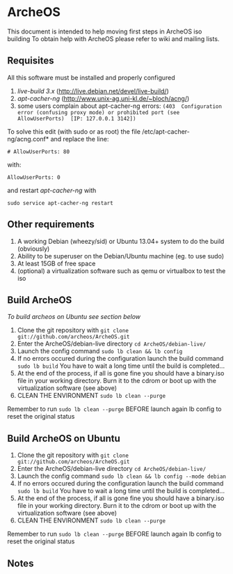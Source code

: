 ArcheOS
=======

This document is intended to help moving first steps in ArcheOS iso building
To obtain help with ArcheOS please refer to wiki and mailing lists.

Requisites
----------

All this software must be installed and properly configured

   1. *live-build 3.x* (http://live.debian.net/devel/live-build/)
   2. *apt-cacher-ng* (http://www.unix-ag.uni-kl.de/~bloch/acng/)
   3. some users complain about apt-cacher-ng errors: 
   `(403  Configuration  error (confusing proxy mode) or prohibited port (see
AllowUserPorts)  [IP: 127.0.0.1 3142])`

   To solve this edit (with sudo or as root) the file
 /etc/apt-cacher-ng/acng.conf* and replace the line:

   `# AllowUserPorts: 80`

   with:

   `AllowUserPorts: 0`

   and restart *apt-cacher-ng* with

  `sudo service apt-cacher-ng restart`

Other requirements
------------------

   1. A working Debian (wheezy/sid) or Ubuntu 13.04+ system to do the build (obviously)
   2. Ability to be superuser on the Debian/Ubuntu machine (eg. to use sudo)
   3. At least 15GB of free space
   4. (optional) a virtualization software such as qemu or virtualbox to test the iso

Build ArcheOS
-------------

*To build archeos on Ubuntu see section below*

   1. Clone the git repository with
      `git clone git://github.com/archeos/ArcheOS.git`
   2. Enter the ArcheOS/debian-live directory
      `cd ArcheOS/debian-live/`
   3. Launch the config command
      `sudo lb clean && lb config`
   4. If no errors occured during the configuration launch the build command
      `sudo lb build`
      You have to wait a long time until the build is completed...
   5. At the end of the process, if all is gone fine you should have a 
      binary.iso file in your working directory. Burn it to the cdrom
      or boot up with the virtualization software (see above)
   6. CLEAN THE ENVIRONMENT
      `sudo lb clean --purge`

Remember to run `sudo lb clean --purge` BEFORE launch again lb config to reset the 
original status

Build ArcheOS on Ubuntu
-----------------------

   1. Clone the git repository with
      `git clone git://github.com/archeos/ArcheOS.git`
   2. Enter the ArcheOS/debian-live directory
      `cd ArcheOS/debian-live/`
   3. Launch the config command
      `sudo lb clean && lb config --mode debian`
   4. If no errors occured during the configuration launch the build command
      `sudo lb build`
      You have to wait a long time until the build is completed...
   5. At the end of the process, if all is gone fine you should have a 
      binary.iso file in your working directory. Burn it to the cdrom
      or boot up with the virtualization software (see above)
   6. CLEAN THE ENVIRONMENT
      `sudo lb clean --purge`

Remember to run `sudo lb clean --purge` BEFORE launch again lb config to reset the 
original status

Notes
-----   



